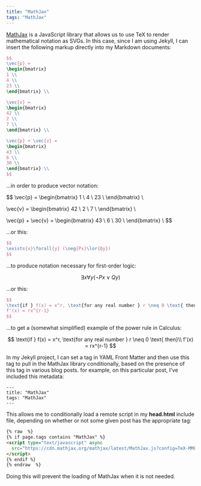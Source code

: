 ```yaml
---
title: "MathJax"
tags: "MathJax"
---
```


[MathJax](https://www.mathjax.org/) is a JavaScript library that allows us to use TeX to render mathematical notation as SVGs. In this case, since I am using Jekyll, I can insert the following markup directly into my Markdown documents:

```tex
$$
\vec{p} =
\begin{bmatrix}
1 \\
4 \\
23 \\
\end{bmatrix} \\

\vec{v} =
\begin{bmatrix}
42 \\
2 \\
7 \\
\end{bmatrix} \\

\vec{p} + \vec{v} =
\begin{bmatrix}
43 \\
6 \\
30 \\
\end{bmatrix} \\
$$
```

...in order to produce vector notation:

$$
\vec{p} =
\begin{bmatrix}
1 \\
4 \\
23 \\
\end{bmatrix} \\

\vec{v} =
\begin{bmatrix}
42 \\
2 \\
7 \\
\end{bmatrix} \\

\vec{p} + \vec{v} =
\begin{bmatrix}
43 \\
6 \\
30 \\
\end{bmatrix} \\
$$

...or this:

```tex
$$
\exists{x}\forall{y} (\neg{Px}\lor{Qy})
$$
```

...to produce notation necessary for first-order logic:

$$
\exists{x}\forall{y} (\neg{Px}\lor{Qy})
$$

...or this:

```tex
$$
\text{if } f(x) = x^r, \text{for any real number } r \neq 0 \text{ then}\\
f'(x) = rx^{r-1}
$$
```

...to get a (somewhat simplified) example of the power rule in Calculus:

$$
\text{if } f(x) = x^r, \text{for any real number } r \neq 0 \text{ then}\\
f'(x) = rx^{r-1}
$$

In my Jekyll project, I can set a tag in YAML Front Matter and then use this tag to pull in the MathJax library conditionally, based on the presence of this tag in various blog posts. for example, on this particular post, I've included this metadata:

```
---
title: "MathJax"
tags: "MathJax"
---
```

This allows me to conditionally load a remote script in my **head.html** include file, depending on whether or not some given post has the appropriate tag:

```html
{% raw  %}
{% if page.tags contains "MathJax" %}
<script type="text/javascript" async
  src="https://cdn.mathjax.org/mathjax/latest/MathJax.js?config=TeX-MML-AM_CHTML">
</script>
{% endif %}
{% endraw  %}
```

Doing this will prevent the loading of MathJax when it is not needed.
